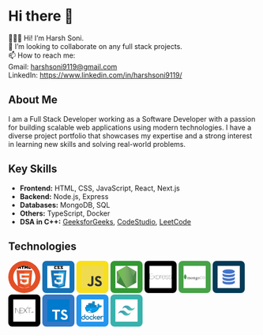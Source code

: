 # Hi there 👋

👨🏼‍🎓 Hi! I’m Harsh Soni.  
👯 I’m looking to collaborate on any full stack projects.  
📫 How to reach me:  
Gmail: harshsoni9119@gmail.com  
LinkedIn: https://www.linkedin.com/in/harshsoni9119/

## About Me
I am a Full Stack Developer working as a Software Developer with a passion for building scalable web applications using modern technologies. I have a diverse project portfolio that showcases my expertise and a strong interest in learning new skills and solving real-world problems.

## Key Skills
- **Frontend:** HTML, CSS, JavaScript, React, Next.js
- **Backend:** Node.js, Express
- **Databases:** MongoDB, SQL
- **Others:** TypeScript, Docker
- **DSA in C++:** [GeeksforGeeks](https://www.geeksforgeeks.org/user/harshsoni9119/), [CodeStudio](https://www.naukri.com/code360/profile/harshsoni), [LeetCode](https://leetcode.com/u/harshsoni9119/)

## Technologies

<p align="left" style = "gap:20px;">
  <img src="https://raw.githubusercontent.com/github/explore/main/topics/html/html.png" alt="HTML" width="45px" height="45px" style="background-color:#E34F26; padding:10px; border-radius:50px;">
  <img src="https://raw.githubusercontent.com/github/explore/main/topics/css/css.png" alt="CSS" width="45px" height="45px" style="background-color:#1572B6; padding:10px; border-radius:8px;">
  <img src="https://raw.githubusercontent.com/github/explore/main/topics/javascript/javascript.png" alt="JavaScript" width="45px" height="45px" style="background-color:#F7DF1E; padding:10px; border-radius:8px;">
  <img src="https://raw.githubusercontent.com/github/explore/main/topics/nodejs/nodejs.png" alt="Node.js" width="45px" height="45px" style="background-color:#339933; padding:10px; border-radius:8px;">
  <img src="https://raw.githubusercontent.com/github/explore/main/topics/express/express.png" alt="Express" width="45px" height="45px" style="background-color:#000000; padding:10px; border-radius:8px;">
  <img src="https://raw.githubusercontent.com/github/explore/main/topics/mongodb/mongodb.png" alt="MongoDB" width="45px" height="45px" style="background-color:#47A248; padding:10px; border-radius:8px;">
  <img src="https://raw.githubusercontent.com/github/explore/main/topics/sql/sql.png" alt="SQL" width="45px" height="45px" style="background-color:#003B57; padding:10px; border-radius:8px;">
  <img src="https://raw.githubusercontent.com/github/explore/main/topics/nextjs/nextjs.png" alt="Next.js" width="45px" height="45px" style="background-color:#000000; padding:10px; border-radius:8px;">
  <img src="https://raw.githubusercontent.com/github/explore/main/topics/typescript/typescript.png" alt="TypeScript" width="45px" height="45px" style="background-color:#3178C6; padding:10px; border-radius:8px;">
  <img src="https://raw.githubusercontent.com/github/explore/main/topics/docker/docker.png" alt="Docker" width="45px" height="45px" style="background-color:#2496ED; padding:10px; border-radius:8px;">
  <img src="https://raw.githubusercontent.com/github/explore/main/topics/tailwind/tailwind.png" alt="Tailwind CSS" width="45px" height="45px" style="background-color:#38B2AC; padding:10px; border-radius:8px;">
</p>

